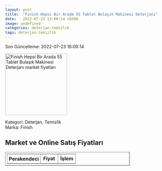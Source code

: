 ```yaml
---
layout: post
title:  "Finish Hepsi Bir Arada 55 Tablet Bulaşık Makinesi Deterjanı"
date:   2022-07-23 13:00:14 +0300
image: undefined
categories: deterjan-temizlik
tags: deterjan-temizlik
---
```


Son Güncelleme: 2022-07-23 16:00:14

<img src="undefined" width="200" alt="Finish Hepsi Bir Arada 55 Tablet Bulaşık Makinesi Deterjanı market fiyatları" />

Kategori: Deterjan, Temizlik
<br />
Marka: Finish

<h2>Market ve Online Satış Fiyatları</h2>

<table border="1" style="padding: 5px;width:80%;">
  <tr>
    <td style="padding: 5px;"><strong>Perakendeci</strong></td>
    <td><strong>Fiyat</strong></td>
    <td><strong>İşlem</strong></td>
  </tr>
  
</table>
